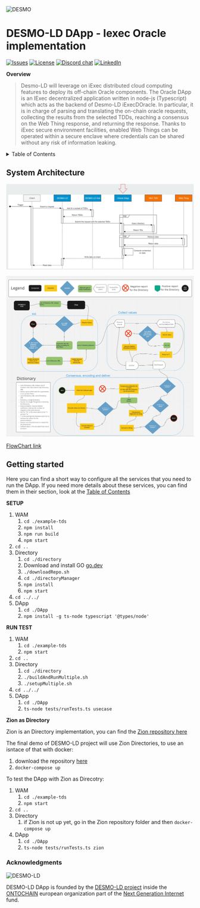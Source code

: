 <img src="https://github.com/vaimee/desmo/blob/main/imgs/desmo-logo.png" width="40%" alt='DESMO'/>

# DESMO-LD DApp - Iexec Oracle implementation

<a href="https://github.com/vaimee/desmo-dapp/issues" target="_blank"><img src="https://img.shields.io/github/issues/vaimee/desmo-dapp.svg?style=flat-square" alt="Issues" /></a>
<a href="https://github.com/vaimee/desmo-dapp/blob/main/LICENSE" target="_blank"><img src="https://img.shields.io/github/license/vaimee/desmo-dapp.svg?style=flat-square" alt="License" /></a>
<a href="https://discord.gg/B7WZswnH" target="_blank"><img src="https://img.shields.io/badge/Discord-7289DA?style=flat-square&logo=discord&logoColor=white&label=desmo" alt="Discord chat" /></a>
<a href="https://www.linkedin.com/company/vaimee/" target="_blank"><img src="https://img.shields.io/badge/-LinkedIn-black.svg?style=flat-square&logo=linkedin&color=blue" alt="LinkedIn" /></a>

**Overview** 

> Desmo-LD will leverage on iExec distributed cloud computing features to deploy its
off-chain Oracle components. The Oracle DApp is an IExec decentralized application
written in node-js (Typescript) which acts as the backend of Desmo-LD iExecDOracle. In
particular, it is in charge of parsing and translating the on-chain oracle requests,
collecting the results from the selected TDDs, reaching a consensus on the Web
Thing response, and returning the response. Thanks to iExec secure environment
facilities, enabled Web Things can be operated within a secure enclave where
credentials can be shared without any risk of information leaking.

<!-- TABLE OF CONTENTS -->

<details>
  <summary>Table of Contents</summary>
  <ol>
    <li>
      <a href="#system-architecture">System Architecture</a>
    </li>
    <li>
      <a href="#getting-started">Getting Started</a>
    </li>
    <li><a href="#acknowledgments">Acknowledgments</a></li>
    <li><a href="example-tds/README.md">WAM for TDs example management</a></li>
    <li><a href="directory/README.md">Linksmart Directory for Directories example</a></li>
    <li><a href="DApp/README.md">DApp</a></li>
    <ul>
    <li><a href="DApp/docs/algorithm.md">Consensus algorithm for TDs result</a></li>
    <li><a href="DApp/docs/encoding.md">Econding result</a></li>
    <li><a href="docs/uml.md">UML</a></li>
    </ul>
  </ol>
</details>


## System Architecture

![Architecture](docs/imgs/schema.jpg)

![FlowChart](docs/imgs/FlowChart.jpg)

[FlowChart link](https://miro.com/app/board/uXjVODIdhHI=/?invite_link_id=916009864260)


## Getting started
Here you can find a short way to configure all the services that you need to run the DApp.
If you need more details about these services, you can find them in their section, look at the [Table of Contents](#Table-of-Contents) 

**SETUP**

1. WAM
    1. `cd ./example-tds`
    2. `npm install`
    3. `npm run build`
    4. `npm start`
2. `cd ..`
3. Directory
    1. `cd ./directory` 
    2. Download and install GO [go.dev](https://go.dev/dl/)
    3. `./downloadRepo.sh`
    5. `cd ./directoryManager` 
    6. `npm install` 
    7. `npm start` 
4. `cd ../../`
5. DApp
    1. `cd ./DApp` 
    2. `npm install -g ts-node typescript '@types/node'`

**RUN TEST**

1. WAM
    1. `cd ./example-tds`
    4. `npm start`
2. `cd ..`
3. Directory
    1. `cd ./directory`
    4. `./buildAndRunMultiple.sh`
    7. `./setupMultiple.sh` 
4. `cd ../../`
5. DApp
    1. `cd ./DApp` 
    2. `ts-node tests/runTests.ts usecase`

**Zion as Directory**

Zion is an Directory implementation, you can find the [Zion repository here](https://github.com/vaimee/zion)

The final demo of DESMO-LD project will use Zion Directories, to use an isntace of that with docker:
1. download the repository [here](https://github.com/vaimee/zion)
2. `docker-compose up`

To test the DApp with Zion as Direcotry: 
1. WAM
    1. `cd ./example-tds`
    4. `npm start`
2. `cd ..`
3. Directory
    1. if Zion is not up yet, go in the Zion repository folder and then `docker-compose up`
5. DApp
    1. `cd ./DApp`
    2. `ts-node tests/runTests.ts zion`


### Acknowledgments
![DESMO-LD](https://github.com/vaimee/desmo/blob/8a741e1542162dd4517a90a2ab37f42a58a8fd7f/imgs/desmo-logo.png)

DESMO-LD DApp is founded by the [DESMO-LD project](https://ontochain.ngi.eu/content/desmo-ld) inside the [ONTOCHAIN](https://ontochain.ngi.eu/) european organization part of the [Next Generation Internet](https://www.ngi.eu/) fund.
